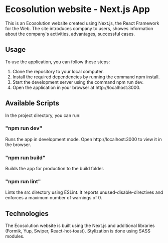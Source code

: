 # Ecosolution website - Next.js App

This is an Ecosolution website created using Next.js, the React Framework for the Web.
The site introduces company to users, showes information about the company's activities, advantages, successful cases.

## Usage

To use the application, you can follow these steps:

1. Clone the repository to your local computer.
2. Install the required dependencies by running the command npm install.
3. Start the development server using the command npm run dev.
4. Open the application in your browser at http://localhost:3000.

## Available Scripts

In the project directory, you can run:

### "npm run dev"

Runs the app in development mode. Open http://localhost:3000 to view it in the
browser.

### "npm run build"

Builds the app for production to the build folder.

### "npm run lint"

Lints the src directory using ESLint. It reports unused-disable-directives and
enforces a maximum number of warnings of 0.

## Technologies

The Ecosolution website is built using the Next.js and additional libraries (Formik, Yup, Swiper, React-hot-toast). Stylization is done using SASS modules.
